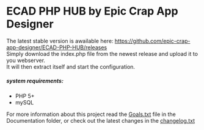 # ECAD PHP HUB by Epic Crap App Designer

The latest stable version is awailable here: https://github.com/epic-crap-app-designer/ECAD-PHP-HUB/releases  
Simply download the index.php file from the newest release and upload it to you webserver.  
It will then extract itself and start the configuration.  

##### system requirements:
- PHP 5+
- mySQL

For more information about this project read the [Goals.txt](../blob/master/Documentation/Goals.txt) file in the Documentation folder, or check out the latest changes in the [changelog.txt](../blob/master/changelog.txt)